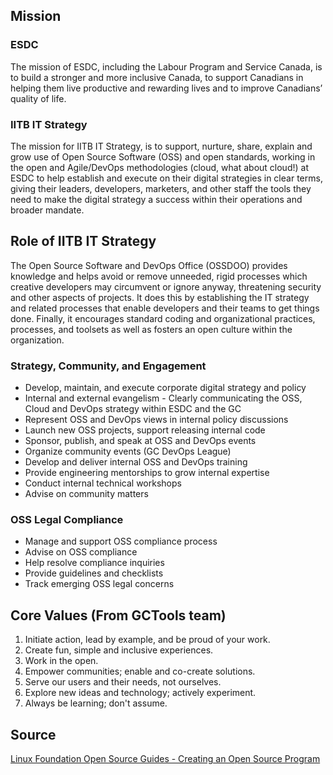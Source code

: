 ## Mission

### ESDC

The mission of ESDC, including the Labour Program and Service Canada, is to build a stronger and more inclusive Canada, to support Canadians in helping them live productive and rewarding lives and to improve Canadians’ quality of life.

### IITB IT Strategy

The mission for IITB IT Strategy, is to support, nurture, share, explain and grow use of Open Source Software (OSS) and open standards, working in the open and Agile/DevOps methodologies (cloud, what about cloud!) at ESDC to help establish and execute on their digital strategies in clear terms, giving their leaders, developers, marketers, and other staff the tools they need to make the digital strategy a success within their operations and broader mandate.

## Role of IITB IT Strategy

The Open Source Software and DevOps Office (OSSDOO) provides knowledge and helps avoid or remove unneeded, rigid processes which creative developers may circumvent or ignore anyway, threatening security and other aspects of projects.
It does this by establishing the IT strategy and related processes that enable developers and their teams to get things done.
Finally, it encourages standard coding and organizational practices, processes, and toolsets as well as fosters an open culture within the organization.

### Strategy, Community, and Engagement

- Develop, maintain, and execute corporate digital strategy and policy
- Internal and external evangelism - Clearly communicating the OSS, Cloud and DevOps strategy within ESDC and the GC
- Represent OSS and DevOps views in internal policy discussions
- Launch new OSS projects, support releasing internal code
- Sponsor, publish, and speak at OSS and DevOps events
- Organize community events (GC DevOps League)
- Develop and deliver internal OSS and DevOps training
- Provide engineering mentorships to grow internal expertise
- Conduct internal technical workshops
- Advise on community matters

### OSS Legal Compliance

- Manage and support OSS compliance process
- Advise on OSS compliance
- Help resolve compliance inquiries
- Provide guidelines and checklists
- Track emerging OSS legal concerns

## Core Values (From GCTools team)

1. Initiate action, lead by example, and be proud of your work.
1. Create fun, simple and inclusive experiences.
1. Work in the open.
1. Empower communities; enable and co-create solutions.
1. Serve our users and their needs, not ourselves.
1. Explore new ideas and technology; actively experiment.
1. Always be learning; don't assume. 

## Source

[Linux Foundation Open Source Guides - Creating an Open Source Program](https://www.linuxfoundation.org/resources/open-source-guides/creating-an-open-source-program/)
